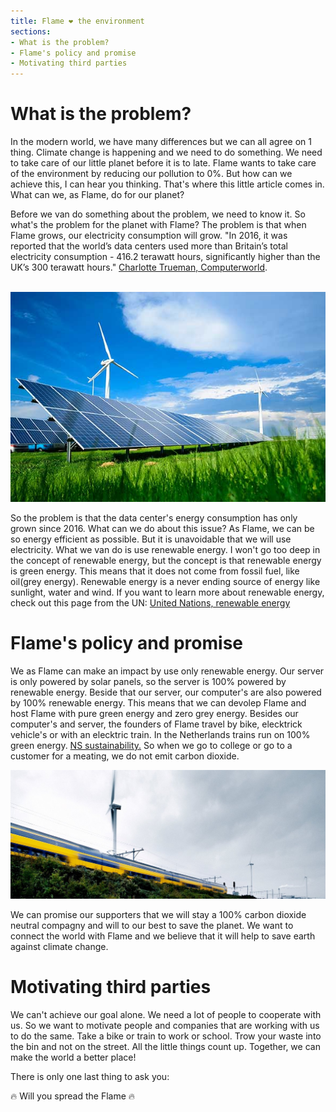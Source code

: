 ```yaml
---
title: Flame ❤ the environment
sections:
- What is the problem?
- Flame's policy and promise
- Motivating third parties
---
```


# What is the problem? <a name="{sections[0]}"></a>
In the modern world, we have many differences but we can all agree on 1 thing. Climate change is happening and we need to do something. We need to take care of our little planet before it is to late. Flame wants to take care of the environment by reducing our pollution to 0%. But how can we achieve this, I can hear you thinking. That's where this little article comes in. What can we, as Flame, do for our planet?

Before we van do something about the problem, we need to know it. So what's the problem for the planet with Flame? The problem is that when Flame grows, our electricity consumption will grow. "In 2016, it was reported that the world’s data centers used more than Britain’s total electricity consumption - 416.2 terawatt hours, significantly higher than the UK’s 300 terawatt hours." <a href="https://www.computerworld.com/article/3431148/why-data-centres-are-the-new-frontier-in-the-fight-against-climate-change.html">Charlotte Trueman, Computerworld</a>.

<br>

<img src="./assets/renewable.jpg" alt="Picture of renable energy">

<br>

So the problem is that the data center's energy consumption has only grown since 2016. What can we do about this issue? As Flame, we can be so energy efficient as possible. But it is unavoidable that we will use electricity. What we van do is use renewable energy. I won't go too deep in the concept of renewable energy, but the concept is that renewable energy is green energy. This means that it does not come from fossil fuel, like oil(grey energy). Renewable energy is a never ending source of energy like sunlight, water and wind. If you want to learn more about renewable energy, check out this page from the UN:  <a href="https://www.un.org/en/climatechange/raising-ambition/renewable-energy">United Nations, renewable energy</a>

# Flame's policy and promise <a name="{sections[1]}"></a>
We as Flame can make an impact by use only renewable energy. Our server is only powered by solar panels, so the server is 100% powered by renewable energy. Beside that our server, our computer's are also powered by 100% renewable energy. This means that we can devolep Flame and host Flame with pure green energy and zero grey energy.
Besides our computer's and server, the founders of Flame travel by bike, elecktrick vehicle's or with an elecktric train. In the Netherlands trains run on 100% green energy. <a href="https://www.ns.nl/en/about-ns/sustainability/climate-neutral/green-energy-for-train-bus-and-station.html">NS sustainability.</a> So when we go to college or go to a customer for a meating, we do not emit carbon dioxide.

<img src="./assets/groenetrein.jpg" alt="Green Train">

We can promise our supporters that we will stay a 100% carbon dioxide neutral compagny and will to our best to save the planet. We want to connect the world with Flame and we believe that it will help to save earth against climate change.

# Motivating third parties <a name="{sections[2]}"></a>
We can't achieve our goal alone. We need a lot of people to cooperate with us. So we want to motivate people and companies that are working with us to do the same. Take a bike or train to work or school. Trow your waste into the bin and not on the street. All the little things count up. Together, we can make the world a better place!

There is only one last thing to ask you:

🔥 Will you spread the Flame 🔥






















